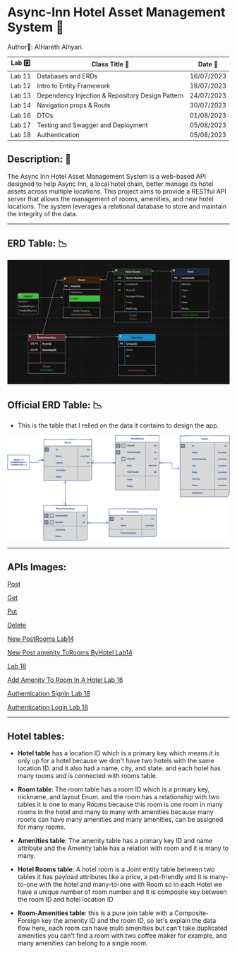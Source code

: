 # Async-Inn  Hotel Asset Management System 🏨

Author📝: AlHareth Alhyari.


| Lab  #️⃣     | Class Title   📝           | Date 📅    |
|-----------|----------------------------|------------|
| Lab 11    | Databases and ERDs         | 16/07/2023  |
| Lab 12    | Intro to Entity Framework  | 18/07/2023  |
| Lab 13    | Dependency Injection & Repository Design Pattern  | 24/07/2023  |
| Lab 14    | Navigation props & Routs  | 30/07/2023  |
| Lab 16    | DTOs  | 01/08/2023  |
| Lab 17    | Testing and Swagger and Deployment  | 05/08/2023  |
| Lab 18    | Authentication  | 05/08/2023  |

## Description: 📝

The Async Inn Hotel Asset Management System is a web-based API designed to help Async Inn, a local hotel chain, better manage its hotel assets across multiple locations. This project aims to provide a RESTful API server that allows the management of rooms, amenities, and new hotel locations. The system leverages a relational database to store and maintain the integrity of the data.


---

## ERD Table: 📉

![ERD](./Assets/HarethVersion.png)

## Official ERD Table: 📉

- This is the table that I relied on the data it contains to design the app.

![async-inn-erd](./Assets/async-inn-erd.png)

---

## APIs Images:


[Post](https://github.com/alharet7/Async-Inn/blob/main/Assets/post.png)

[Get](https://github.com/alharet7/Async-Inn/blob/main/Assets/Get.png)

[Put](https://github.com/alharet7/Async-Inn/blob/main/Assets/Put.png)

[Delete](https://github.com/alharet7/Async-Inn/blob/main/Assets/Delete.png)

[New PostRooms Lab14](https://github.com/alharet7/Async-Inn/blob/main/Assets/Lab14post.png)

[New Post amenity ToRooms ByHotel Lab14](https://github.com/alharet7/Async-Inn/blob/main/Assets/Lab14postHotelRoom.png)

[Lab 16](https://github.com/alharet7/Async-Inn/blob/main/Assets/Lab16Done.png)

[Add Amenity To Room In A Hotel Lab 16](https://github.com/alharet7/Async-Inn/blob/main/Assets/Lab16AddAmenityToRoom.png)

[Authentication SignIn Lab 18](https://github.com/alharet7/Async-Inn/blob/main/Assets/Signin.png)

[Authentication Login Lab 18](https://github.com/alharet7/Async-Inn/blob/main/Assets/LoginLab18.png)

---

## Hotel tables:

- **Hotel table** has a location ID which is a primary key which means it is only up for a hotel because we don't have two hotels with the same location ID. and it also had a name, city, and state. and each hotel has many rooms and is connected with rooms table.

- **Room table**: The room table has a room ID which is a primary key, nickname, and layout Enum. and the room has a relationship with two tables it is one to many Rooms because this room is one room in many rooms in the hotel and many to many with amenities because many rooms can have many amenities and many amenities, can be assigned for many rooms.

- **Amenities table**: The amenity table has a primary key ID and name attribute and the Amenity table has a relation with room and it is many to many.

- **Hotel Rooms table**: A hotel room is a Joint entity table between two tables it has payload attributes like a price, a pet-friendly and it is many-to-one with the hotel and many-to-one with Room so in each Hotel we have a unique number of room number and it is composite key between the room ID and hotel location ID

- **Room-Amenities table**: this is a pure join table with a Composite-Foreign key the amenity ID and the room ID, so let's explain the data flow here, each room can have multi amenities but can't take duplicated amenities you can't find a room with two coffee maker for example, and many amenities can belong to a single room.
